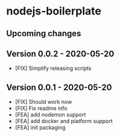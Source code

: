 # nodejs-boilerplate

## Upcoming changes

## Version 0.0.2 - 2020-05-20
* [FIX] Simplify releasing scripts

## Version 0.0.1 - 2020-05-20
* [FIX] Should work now
* [FIX] Fix readme info
* [FEA] add nodemon support
* [FEA] add docker and platform support
* [FEA] init packaging
